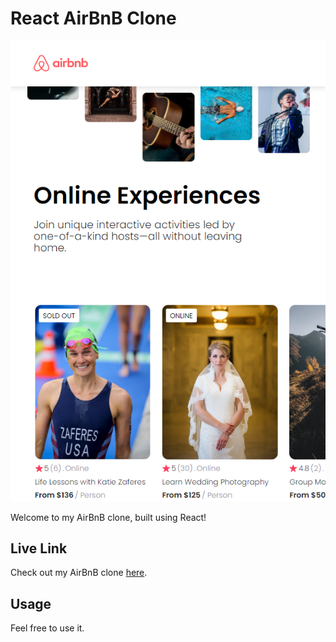# React AirBnB Clone

![alt text](https://github.com/ehtishamsh/AirbnbClone/blob/main/previewAir.png)

Welcome to my AirBnB clone, built using React!

## Live Link

Check out my AirBnB clone [here](https://brilliant-biscuit-5b971c.netlify.app/).

## Usage

Feel free to use it.
